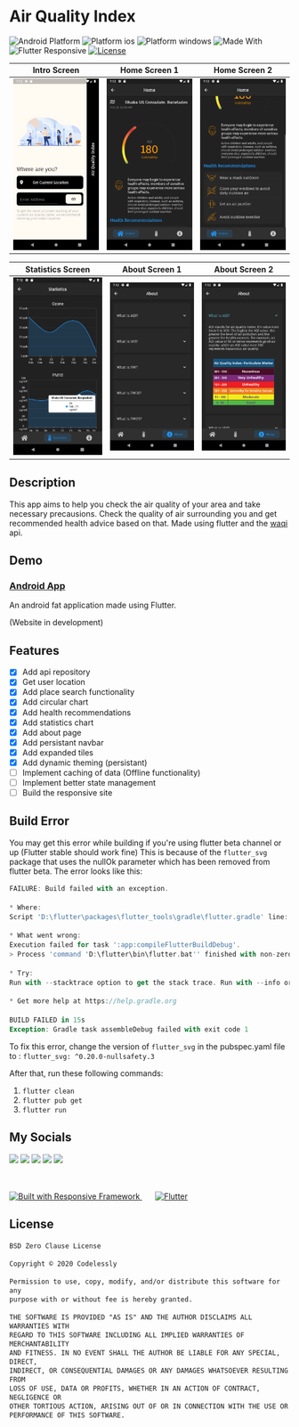 # Air Quality Index

![Android Platform](https://img.shields.io/badge/platform-android-brightgreen?style=flat-square)
![Platform ios](https://img.shields.io/badge/platform-ios-brightgreen?style=flat-square)
![Platform windows](https://img.shields.io/badge/platform-windows-brightgreen?style=flat-square)
![Made With](https://img.shields.io/badge/made%20with-flutter-blue?style=flat-square)
![Flutter Responsive](https://img.shields.io/badge/flutter-responsive-brightgreen.svg?style=flat-square)
[![License](https://img.shields.io/badge/License-BSD%200--Clause-orange.svg?style=flat-square)](https://opensource.org/licenses/0BSD)



|                      Intro Screen                         |                      Home Screen 1                        |                      Home Screen 2                       |
| :---------------------------------------------------------------: | :-------------------------------------------------------------: | :--------------------------------------------------------------: |
| <img src="screenshots/intro.png" alt="drawing" width="270"/> | <img src="screenshots/home_1.png" alt="drawing" width="270"/> | <img src="screenshots/home_2.png" alt="drawing" width="270"/> |


|                        Statistics Screen                         |                         About Screen 1                        |                      About Screen 2                       |
| :---------------------------------------------------------------: | :-------------------------------------------------------------: | :--------------------------------------------------------------: |
| <img src="screenshots/statistics.png" alt="drawing" width="270"/> | <img src="screenshots/about_1.png" alt="drawing" width="270"/> | <img src="screenshots/about_2.png" alt="drawing" width="270"/> |

## Description
This app aims to help you check the air quality of your area and take necessary precausions. Check the quality of air surrounding you and get recommended health advice based on that. Made using flutter and the [waqi](https://waqi.info/) api.

## Demo
### [Android App](https://drive.google.com/file/d/1uCLp-dDWwGQEKbUW1BSDhCxdUwPOuGp-/view?usp=sharing)

An android fat application made using Flutter.

(Website in development)


## Features

- [x] Add api repository
- [x] Get user location
- [x] Add place search functionality
- [x] Add circular chart
- [x] Add health recommendations
- [x] Add statistics chart
- [x] Add about page
- [x] Add persistant navbar
- [x] Add expanded tiles
- [x] Add dynamic theming (persistant)
- [ ] Implement caching of data (Offline functionality)
- [ ] Implement better state management
- [ ] Build the responsive site

## Build Error
You may get this error while building if you're using flutter beta channel or up (Flutter stable should work fine) This is because of the `flutter_svg` package that uses the nullOk parameter which has been removed from flutter beta. The error looks like this:

```dart
FAILURE: Build failed with an exception.

* Where:
Script 'D:\flutter\packages\flutter_tools\gradle\flutter.gradle' line: 991

* What went wrong:
Execution failed for task ':app:compileFlutterBuildDebug'.
> Process 'command 'D:\flutter\bin\flutter.bat'' finished with non-zero exit value 1

* Try:
Run with --stacktrace option to get the stack trace. Run with --info or --debug option to get more log output. Run with --scan to get full insights.

* Get more help at https://help.gradle.org

BUILD FAILED in 15s
Exception: Gradle task assembleDebug failed with exit code 1
```

To fix this error, change the version of `flutter_svg` in the pubspec.yaml file to : 
`flutter_svg: ^0.20.0-nullsafety.3`

After that, run these following commands:

1. `flutter clean`
2. `flutter pub get`
3. `flutter run`
   
## My Socials

[<img src="https://raw.githubusercontent.com/paulrobertlloyd/socialmediaicons/main/facebook-48x48.png">](http://www.facebook.com/ihni7/)
[<img src="https://raw.githubusercontent.com/paulrobertlloyd/socialmediaicons/main/twitter-48x48.png">](http://www.twitter.com/ikramhasandev)
[<img src="https://raw.githubusercontent.com/paulrobertlloyd/socialmediaicons/main/github-48x48.png">](https://github.com/ikramhasan/)
[<img src="https://raw.githubusercontent.com/paulrobertlloyd/socialmediaicons/main/reddit-48x48.png">](https://www.reddit.com/user/ikramhasan)
[<img src="https://raw.githubusercontent.com/paulrobertlloyd/socialmediaicons/main/linkedin-48x48.png">](https://www.linkedin.com/in/ikram-hasan-8a2b8a205/)

</br>
</br>

<a href="https://github.com/Codelessly/ResponsiveFramework">
  <img alt="Built with Responsive Framework"
       src="https://raw.githubusercontent.com/Codelessly/ResponsiveFramework/master/packages/Built%20with%20Responsive%20Badge.png"/>
</a>  &nbsp &nbsp &nbsp

<a href="https://github.com/flutter/flutter">
  <img alt="Flutter"
       src="https://raw.githubusercontent.com/Codelessly/ResponsiveFramework/master/packages/Flutter%20Logo%20Banner.png" />
</a>

## License

    BSD Zero Clause License

    Copyright © 2020 Codelessly

    Permission to use, copy, modify, and/or distribute this software for any
    purpose with or without fee is hereby granted.

    THE SOFTWARE IS PROVIDED "AS IS" AND THE AUTHOR DISCLAIMS ALL WARRANTIES WITH
    REGARD TO THIS SOFTWARE INCLUDING ALL IMPLIED WARRANTIES OF MERCHANTABILITY
    AND FITNESS. IN NO EVENT SHALL THE AUTHOR BE LIABLE FOR ANY SPECIAL, DIRECT,
    INDIRECT, OR CONSEQUENTIAL DAMAGES OR ANY DAMAGES WHATSOEVER RESULTING FROM
    LOSS OF USE, DATA OR PROFITS, WHETHER IN AN ACTION OF CONTRACT, NEGLIGENCE OR
    OTHER TORTIOUS ACTION, ARISING OUT OF OR IN CONNECTION WITH THE USE OR
    PERFORMANCE OF THIS SOFTWARE.
